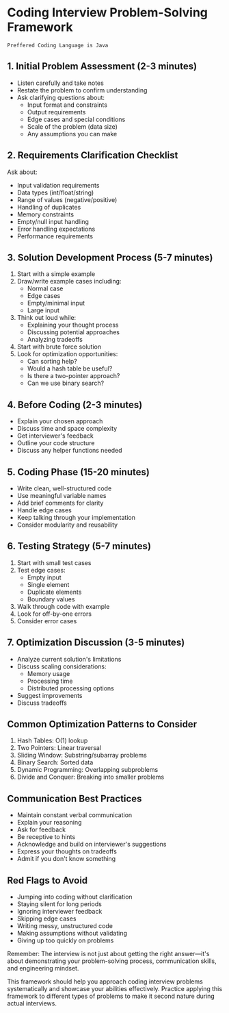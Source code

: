 # Coding Interview Problem-Solving Framework

``Preffered Coding Language is Java``

## 1. Initial Problem Assessment (2-3 minutes)
- Listen carefully and take notes
- Restate the problem to confirm understanding
- Ask clarifying questions about:
  - Input format and constraints
  - Output requirements
  - Edge cases and special conditions
  - Scale of the problem (data size)
  - Any assumptions you can make

## 2. Requirements Clarification Checklist
Ask about:
- Input validation requirements
- Data types (int/float/string)
- Range of values (negative/positive)
- Handling of duplicates
- Memory constraints
- Empty/null input handling
- Error handling expectations
- Performance requirements

## 3. Solution Development Process (5-7 minutes)
1. Start with a simple example
2. Draw/write example cases including:
   - Normal case
   - Edge cases
   - Empty/minimal input
   - Large input
3. Think out loud while:
   - Explaining your thought process
   - Discussing potential approaches
   - Analyzing tradeoffs
4. Start with brute force solution
5. Look for optimization opportunities:
   - Can sorting help?
   - Would a hash table be useful?
   - Is there a two-pointer approach?
   - Can we use binary search?

## 4. Before Coding (2-3 minutes)
- Explain your chosen approach
- Discuss time and space complexity
- Get interviewer's feedback
- Outline your code structure
- Discuss any helper functions needed

## 5. Coding Phase (15-20 minutes)
- Write clean, well-structured code
- Use meaningful variable names
- Add brief comments for clarity
- Handle edge cases
- Keep talking through your implementation
- Consider modularity and reusability

## 6. Testing Strategy (5-7 minutes)
1. Start with small test cases
2. Test edge cases:
   - Empty input
   - Single element
   - Duplicate elements
   - Boundary values
3. Walk through code with example
4. Look for off-by-one errors
5. Consider error cases

## 7. Optimization Discussion (3-5 minutes)
- Analyze current solution's limitations
- Discuss scaling considerations:
  - Memory usage
  - Processing time
  - Distributed processing options
- Suggest improvements
- Discuss tradeoffs

## Common Optimization Patterns to Consider
1. Hash Tables: O(1) lookup
2. Two Pointers: Linear traversal
3. Sliding Window: Substring/subarray problems
4. Binary Search: Sorted data
5. Dynamic Programming: Overlapping subproblems
6. Divide and Conquer: Breaking into smaller problems

## Communication Best Practices
- Maintain constant verbal communication
- Explain your reasoning
- Ask for feedback
- Be receptive to hints
- Acknowledge and build on interviewer's suggestions
- Express your thoughts on tradeoffs
- Admit if you don't know something

## Red Flags to Avoid
- Jumping into coding without clarification
- Staying silent for long periods
- Ignoring interviewer feedback
- Skipping edge cases
- Writing messy, unstructured code
- Making assumptions without validating
- Giving up too quickly on problems

Remember: The interview is not just about getting the right answer—it's about demonstrating your problem-solving process, communication skills, and engineering mindset.

This framework should help you approach coding interview problems systematically and showcase your abilities effectively. Practice applying this framework to different types of problems to make it second nature during actual interviews.
